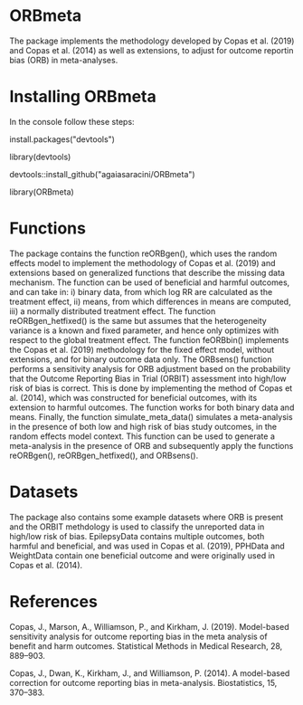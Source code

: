 # ORBmeta


The package implements the methodology developed by Copas et al. (2019) and Copas et al. (2014) as well as extensions, to adjust for outcome reportin bias (ORB) in meta-analyses. 

# Installing ORBmeta

In the console follow these steps:

install.packages("devtools")

library(devtools)

devtools::install_github("agaiasaracini/ORBmeta")

library(ORBmeta)

# Functions
The package contains the function reORBgen(), which uses the random effects model to implement the methodology of Copas et al. (2019) and extensions based on generalized functions that describe the missing data mechanism. The function can be used of beneficial and harmful outcomes, and can take in: i) binary data, from which log RR are calculated as the treatment effect, ii) means, from which differences in means are computed, iii) a normally distributed treatment effect. The function reORBgen_hetfixed() is the same but assumes that the heterogeneity variance is a known and fixed parameter, and hence only optimizes with respect to the global treatment effect. The function feORBbin() implements the Copas et al. (2019) methodology for the fixed effect model, without extensions, and for binary outcome data only. The ORBsens() function performs a sensitivity analysis for ORB adjustment based on the probability that the Outcome Reporting Bias in Trial (ORBIT) assessment into high/low risk of bias is correct. This is done by implementing the method of Copas et al. (2014), which was constructed for beneficial outcomes, with its extension to harmful outcomes. The function works for both binary data and means. Finally, the function simulate_meta_data() simulates a meta-analysis in the presence of both low and high risk of bias study outcomes, 
in the random effects model context. This function can be used to generate a meta-analysis in the presence of ORB and subsequently apply the functions reORBgen(), reORBgen_hetfixed(), and ORBsens().

# Datasets
The package also contains some example datasets where ORB is present and the ORBIT methdology is used to classify the unreported data in high/low risk of bias. EpilepsyData contains multiple outcomes, both harmful and beneficial, and was used in Copas et al. (2019), 
PPHData and WeightData contain one beneficial outcome and were originally used in Copas et al. (2014).

# References

Copas, J., Marson, A., Williamson, P., and Kirkham, J. (2019). Model-based sensitivity analysis for outcome reporting bias in the meta analysis of benefit and harm outcomes. Statistical Methods in Medical Research, 28, 889–903. 

Copas, J., Dwan, K., Kirkham, J., and Williamson, P. (2014). A model-based correction for outcome reporting bias in meta-analysis. Biostatistics, 15, 370–383. 
